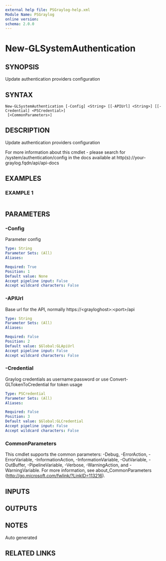 ```yaml
---
external help file: PSGraylog-help.xml
Module Name: PSGraylog
online version:
schema: 2.0.0
---
```


# New-GLSystemAuthentication

## SYNOPSIS
Update authentication providers configuration

## SYNTAX

```
New-GLSystemAuthentication [-Config] <String> [[-APIUrl] <String>] [[-Credential] <PSCredential>]
 [<CommonParameters>]
```

## DESCRIPTION
Update authentication providers configuration


For more information about this cmdlet - please search for /system/authentication/config in the docs available at http(s)://your-graylog.fqdn/api/api-docs

## EXAMPLES

### EXAMPLE 1
```

```

## PARAMETERS

### -Config
Parameter config

```yaml
Type: String
Parameter Sets: (All)
Aliases:

Required: True
Position: 1
Default value: None
Accept pipeline input: False
Accept wildcard characters: False
```

### -APIUrl
Base url for the API, normally https://\<grayloghost\>:\<port\>/api

```yaml
Type: String
Parameter Sets: (All)
Aliases:

Required: False
Position: 2
Default value: $Global:GLApiUrl
Accept pipeline input: False
Accept wildcard characters: False
```

### -Credential
Graylog credentials as username:password or use Convert-GLTokenToCredential for token usage

```yaml
Type: PSCredential
Parameter Sets: (All)
Aliases:

Required: False
Position: 3
Default value: $Global:GLCredential
Accept pipeline input: False
Accept wildcard characters: False
```

### CommonParameters
This cmdlet supports the common parameters: -Debug, -ErrorAction, -ErrorVariable, -InformationAction, -InformationVariable, -OutVariable, -OutBuffer, -PipelineVariable, -Verbose, -WarningAction, and -WarningVariable. For more information, see about_CommonParameters (http://go.microsoft.com/fwlink/?LinkID=113216).

## INPUTS

## OUTPUTS

## NOTES
Auto generated

## RELATED LINKS
